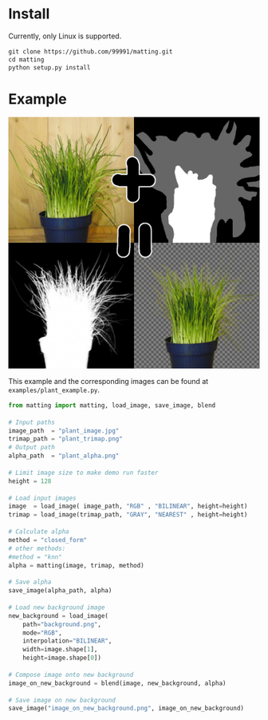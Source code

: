 # Install

Currently, only Linux is supported.

```
git clone https://github.com/99991/matting.git
cd matting
python setup.py install
```

# Example

![image of plant, trimap and plant alpha](https://raw.githubusercontent.com/99991/matting/master/examples/plant_result.jpg)

This example and the corresponding images can be found at `examples/plant_example.py`.

```python
from matting import matting, load_image, save_image, blend

# Input paths
image_path  = "plant_image.jpg"
trimap_path = "plant_trimap.png"
# Output path
alpha_path  = "plant_alpha.png"

# Limit image size to make demo run faster
height = 128

# Load input images
image  = load_image( image_path, "RGB" , "BILINEAR", height=height)
trimap = load_image(trimap_path, "GRAY", "NEAREST" , height=height)

# Calculate alpha
method = "closed_form"
# other methods:
#method = "knn"
alpha = matting(image, trimap, method)

# Save alpha
save_image(alpha_path, alpha)

# Load new background image
new_background = load_image(
    path="background.png",
    mode="RGB",
    interpolation="BILINEAR",
    width=image.shape[1],
    height=image.shape[0])

# Compose image onto new background
image_on_new_background = blend(image, new_background, alpha)

# Save image on new background
save_image("image_on_new_background.png", image_on_new_background)
```
